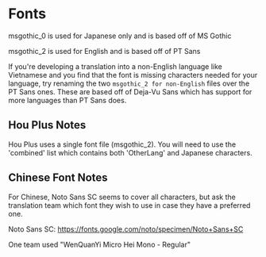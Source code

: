 # Fonts

msgothic_0 is used for Japanese only and is based off of MS Gothic

msgothic_2 is used for English and is based off of PT Sans

If you're developing a translation into a non-English language like Vietnamese and you find that the font is missing characters needed for your language, try renaming the two `msgothic_2 for non-English` files over the PT Sans ones.  These are based off of Deja-Vu Sans which has support for more languages than PT Sans does.

## Hou Plus Notes

Hou Plus uses a single font file (msgothic_2). You will need to use the 'combined' list which contains both 'OtherLang' and Japanese characters.


## Chinese Font Notes

For Chinese, Noto Sans SC seems to cover all characters, but ask the translation team which font they wish to use in case they have a preferred one.

Noto Sans SC: https://fonts.google.com/noto/specimen/Noto+Sans+SC

One team used "WenQuanYi Micro Hei Mono - Regular"